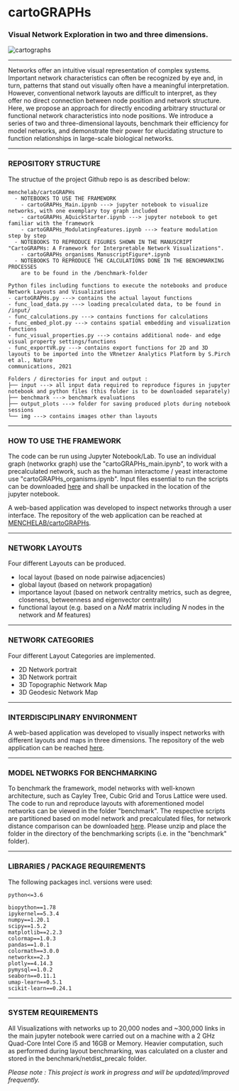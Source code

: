 # cartoGRAPHs 
### Visual Network Exploration in two and three dimensions.


![cartographs](img/cartographs_img02.png)

---

Networks offer an intuitive visual representation of complex systems. Important network
characteristics can often be recognized by eye and, in turn, patterns that stand out
visually often have a meaningful interpretation. However, conventional network layouts
are difficult to interpret, as they offer no direct connection between node position and
network structure. Here, we propose an approach for directly encoding arbitrary
structural or functional network characteristics into node positions. We introduce a
series of two and three-dimensional layouts, benchmark their efficiency for model
networks, and demonstrate their power for elucidating structure to function 
relationships in large-scale biological networks.

---

### **REPOSITORY STRUCTURE**
The structue of the project Github repo is as described below:
```
menchelab/cartoGRAPHs
  - NOTEBOOKS TO USE THE FRAMEWORK
    - cartoGRAPHs_Main.ipynb ---> jupyter notebook to visualize networks, with one exemplary toy graph included 
    - cartoGRAPHs_AQuickStarter.ipynb ---> jupyter notebook to get familiar with the framework
    - cartoGRAPHs_ModulatingFeatures.ipynb ---> feature modulation step by step
  - NOTEBOOKS TO REPRODUCE FIGURES SHOWN IN THE MANUSCRIPT "CartoGRAPHs: A Framework for Interpretable Network Visualizations". 
    - cartoGRAPHs_organisms_ManuscriptFigure*.ipynb
  - NOTEBOOKS TO REPRODUCE THE CALCULATIONS DONE IN THE BENCHMARKING PROCESSES
    are to be found in the /benchmark-folder
    
Python files including functions to execute the notebooks and produce Network Layouts and Visualizations
- cartoGRAPHs.py ---> contains the actual layout functions
- func_load_data.py ---> loading precalculated data, to be found in /input/
- func_calculations.py ---> contains functions for calculations 
- func_embed_plot.py ---> contains spatial embedding and visualization functions 
- func_visual_properties.py ---> contains additional node- and edge visual property settings/functions
- func_exportVR.py ---> contains export functions for 2D and 3D layouts to be imported into the VRnetzer Analytics Platform by S.Pirch et al., Nature 
communications, 2021

Folders / directories for input and output : 
├── input ---> all input data required to reproduce figures in jupyter notebook and python files (this folder is to be downloaded separately)
├── benchmark ---> benchmark evaluations 
├── output_plots ---> folder for saving produced plots during notebook sessions
└── img ---> contains images other than layouts
```

---

### **HOW TO USE THE FRAMEWORK**

The code can be run using Jupyter Notebook/Lab. To use an individual graph (networkx graph) use the "cartoGRAPHs_main.ipynb", to work with a precalculated network, such as the human interactome / yeast interactome use
"cartoGRAPHs_organisms.ipynb". 
Input files essential to run the scripts can be downloaded
[here](https://drive.google.com/drive/folders/1gaMc3cQLFzzFQtYWey7J0uFaXOMuGnWe?usp=sharing) and shall be unpacked in the location of the jupyter notebook. 

A web-based application was developed to inspect networks through a user interface. The repository of the web application can be reached at [MENCHELAB/cartoGRAPHs](https://github.com/menchelab/cartoGRAPHs_app). 

---

### **NETWORK LAYOUTS**
Four different Layouts can be produced. 

+ local layout (based on node pairwise adjacencies)
+ global layout (based on network propagation)
+ importance layout (based on network centrality metrics, such as degree, closeness, betweenness and eigenvector centrality)
+ functional layout (e.g. based on a *NxM* matrix including *N* nodes in the network and *M* features)

---

### **NETWORK CATEGORIES**

Four different Layout Categories are implemented. 
+ 2D Network portrait
+ 3D Network portrait
+ 3D Topographic Network Map
+ 3D Geodesic Network Map

---

### **INTERDISCIPLINARY ENVIRONMENT**

A web-based application was developed to visually inspect networks with different layouts and maps in three dimensions. The repository of the web application can be reached [here](https://github.com/chris-huetter/cartoGRAPHs_app).

---

### **MODEL NETWORKS FOR BENCHMARKING**

To benchmark the framework, model networks with well-known architecture, such as Cayley Tree, Cubic Grid and Torus Lattice were used.
The code to run and reproduce layouts with aforementioned model networks can be viewed in the folder "benchmark". The respective scripts are partitioned based on model network and precalculated files, for network distance comparison can be downloaded [here](https://drive.google.com/drive/folders/1VFjPqTzy7JbWXCM_fYu2nAzo6DpeIrfH?usp=sharing). Please unzip and place the folder in the directory of the benchmarking scripts (i.e. in the "benchmark" folder). 

---

### **LIBRARIES / PACKAGE REQUIREMENTS**

The following packages incl. versions were used: 
```
python<=3.6

biopython==1.78
ipykernel==5.3.4
numpy==1.20.1
scipy==1.5.2
matplotlib==2.2.3
colormap==1.0.3
pandas==1.0.1
colormath==3.0.0
networkx==2.3
plotly==4.14.3
pymysql==1.0.2
seaborn==0.11.1
umap-learn==0.5.1
scikit-learn==0.24.1

```

---

### **SYSTEM REQUIREMENTS**
All Visualizations with networks up to 20,000 nodes and ~300,000 links in the main jupyter notebook were carried out on a machine with a 2 GHz Quad-Core Intel Core i5 and 16GB or Memory. 
Heavier computation, such as performed during layout benchmarking, was calculated on a cluster and stored in the benchmark/netdist_precalc folder. 

*Please note : This project is work in progress and will be updated/improved frequently.*


